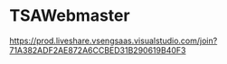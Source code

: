 # TSAWebmaster

https://prod.liveshare.vsengsaas.visualstudio.com/join?71A382ADF2AE872A6CCBED31B290619B40F3

